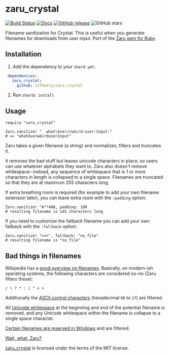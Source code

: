 zaru_crystal
====
[![Build Status](https://travis-ci.org/szTheory/zaru_crystal.svg?branch=master)](https://travis-ci.org/szTheory/zaru_crystal) [![Docs](https://img.shields.io/badge/docs-available-brightgreen.svg)](https://sztheory.github.io/zaru_crystal/) [![GitHub release](https://img.shields.io/github/release/szTheory/zaru_crystal.svg)](https://github.com/szTheory/zaru_crystal/releases) ![GitHub stars](https://img.shields.io/github/stars/szTheory/zaru_crystal?style=social)

Filename sanitization for Crystal. This is useful when you generate filenames for downloads from user input. Port of the [Zaru gem for Ruby](https://github.com/madrobby/zaru). 

## Installation

1. Add the dependency to your `shard.yml`:

```yaml
 dependencies:
   zaru_crystal:
     github: szTheory/zaru_crystal
```

2. Run `shards install`

## Usage

```crystal
require "zaru_crystal"
```

```crystal
Zaru.sanitize! "  what\ēver//wëird:user:înput:"
# => "whatēverwëirduserînput"
```

Zaru takes a given filename (a string) and normalizes, filters and truncates it.

It removes the bad stuff but leaves unicode characters in place, so users can use whatever alphabets they want to. Zaru also doesn't remove whitespace– instead, any sequence of whitespace that is 1 or more characters in length is collapsed to a single space. Filenames are truncated so that they are at maximum 255 characters long.

If extra breathing room is required (for example to add your own filename extension later),
you can leave extra room with the `:padding` option:

```crystal
Zaru.sanitize! "A"*400, padding: 100
# resulting filename is 145 characters long
```

If you need to customize the fallback filename you can add your own fallback
with the `:fallback` option:

```crystal
Zaru.sanitize! "<<<", fallback: "no_file"
# resulting filename is "no_file"
```

Bad things in filenames
-----------------------

Wikipedia has a [good overview on filenames](http://en.wikipedia.org/wiki/Filename). Basically, on modern-ish operating systems, the following characters  are considered no-no (Zaru filters these):

```
/ \ ? * : | " < >
```

Additionally the [ASCII control characters](http://en.wikipedia.org/wiki/ASCII#ASCII_control_characters) (hexadecimal `00` to `1f`) are filtered.

All [Unicode whitespace](http://en.wikipedia.org/wiki/Whitespace_character#Unicode) at the beginning and end of the potential filename is removed, and any Unicode whitespace within the filename is collapse to a single space character.

[Certain filenames are reserved in Windows](http://msdn.microsoft.com/en-us/library/windows/desktop/aa365247%28v=vs.85%29.aspx) and are filtered.


[Wait, what, Zaru?](http://en.wikipedia.org/wiki/Zaru)

[zaru_crystal](https://github.com/szTheory/zaru_crystal) is licensed under the terms of the MIT license.